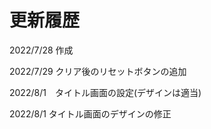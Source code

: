 # 更新履歴

2022/7/28 作成

2022/7/29 クリア後のリセットボタンの追加

2022/8/1　タイトル画面の設定(デザインは適当)

2022/8/1  タイトル画面のデザインの修正
